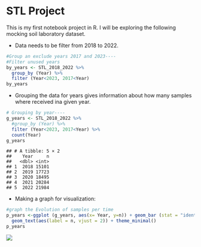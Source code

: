 STL Project
================

This is my first notebook project in R. I will be exploring the
following mocking soil laboratory dataset.

- Data needs to be filter from 2018 to 2022.

``` r
#Group an exclude years 2017 and 2023----
#Filter unused years
by_years <- STL_2018_2022 %>% 
  group_by (Year) %>% 
  filter (Year<2023, 2017<Year)
by_years
```

- Grouping the data for years gives information about how many samples
  where received ina given year.

``` r
# Grouping by year----
g_years <- STL_2018_2022 %>% 
  #group_by (Year) %>% 
  filter (Year<2023, 2017<Year) %>% 
  count(Year)
g_years
```

    ## # A tibble: 5 × 2
    ##    Year     n
    ##   <dbl> <int>
    ## 1  2018 15101
    ## 2  2019 17723
    ## 3  2020 18495
    ## 4  2021 20284
    ## 5  2022 21984

- Making a graph for visualization:

``` r
#graph the Evolution of samples per time 
p_years <-ggplot (g_years, aes(x= Year, y=n)) + geom_bar (stat = "identity") + 
  geom_text(aes(label = n, vjust = 2)) + theme_minimal() 
p_years
```

![](STL_SQL_files/figure-gfm/unnamed-chunk-3-1.png)<!-- -->
